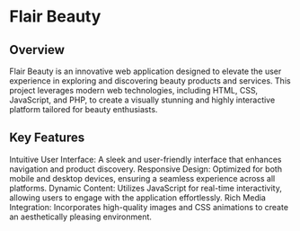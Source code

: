 <h1>Flair Beauty</h1>
<h2>Overview</h2>
<p>Flair Beauty is an innovative web application designed to elevate the user experience in exploring and discovering beauty products and services. This project leverages modern web technologies, including HTML, CSS, JavaScript, and PHP, to create a visually stunning and highly interactive platform tailored for beauty enthusiasts.</p>
<h2>Key Features
</h2>
Intuitive User Interface: A sleek and user-friendly interface that enhances navigation and product discovery.
Responsive Design: Optimized for both mobile and desktop devices, ensuring a seamless experience across all platforms.
Dynamic Content: Utilizes JavaScript for real-time interactivity, allowing users to engage with the application effortlessly.
Rich Media Integration: Incorporates high-quality images and CSS animations to create an aesthetically pleasing environment.
